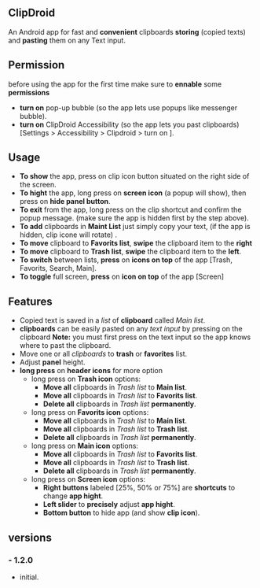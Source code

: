 ## ClipDroid
An Android app for fast and **convenient** clipboards **storing** (copied texts) and **pasting** them on any Text input.

## Permission
before using the app for the first time make sure to **ennable** some **permissions**
- **turn on** pop-up bubble (so the app lets use popups like messenger bubble).
- **turn on** ClipDroid Accessibility (so the app lets you past clipboards) 
  [Settings > Accessibility > Clipdroid > turn on ].

## Usage
- **To show** the app, press on clip icon button situated on the right side of the screen.
- **To hight** the app, long press on **screen icon** (a popup will show), then press on **hide panel button**.
- **To exit** from the app, long press on the clip shortcut and confirm the popup message. (make sure the app is hidden first by the step above).
- **To add** clipboards in **Maint List** just simply copy your text, (if the app is hidden, clip icone will rotate) .
- **To move** clipboard to **Favorits list**, **swipe** the clipboard item to the **right**
- **To move** clipboard to **Trash list**, **swipe** the clipboard item to the **left**.
- **To switch** between lists, **press** on **icons on top** of the app [Trash, Favorits, Search, Main].
- **To toggle** full screen,  **press** on **icon on top** of the app [Screen]

## Features
- Copied text is saved in a *list* of **clipboard** called *Main list*.
- **clipboards** can be easily pasted on any *text input* by pressing on the clipboard 
  **Note:** you must first press on the text input so the app knows where to past the clipboard.
- Move one or all *clipboards* to **trash** or **favorites** list.
- Adjust **panel** height.
- **long press** on **header icons** for more option
     - long press on **Trash icon** options:
          - **Move all** clipboards in *Trash list* to **Main list**.
          - **Move all** clipboards in *Trash list* to **Favorits list**.
          - **Delete all** clipboards in *Trash list* **permanently**.
     - long press on **Favorits icon** options:
          - **Move all** clipboards in *Trash list* to **Main list**.
          - **Move all** clipboards in *Trash list* to **Trash list**.
          - **Delete all** clipboards in *Trash list* **permanently**.
     - long press on **Main icon** options:
          - **Move all** clipboards in *Trash list* to **Favorits list**.
          - **Move all** clipboards in *Trash list* to **Trash list**.
          - **Delete all** clipboards in *Trash list* **permanently**.    
     - long press on **Screen icon** options:
          - **Right buttons** labeled [25%, 50% or 75%] are **shortcuts** to change **app hight**. 
          - **Left slider** to **precisely** adjust **app hight**.
          - **Bottom button** to hide app (and show **clip icon**). 
## versions
   ### - 1.2.0
   - initial. 
